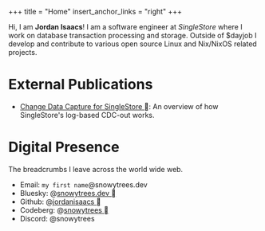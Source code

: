 +++
title = "Home"
insert_anchor_links = "right"
+++

Hi, I am **Jordan Isaacs**! I am a software engineer at _SingleStore_ where I
work on database transaction processing and storage. Outside of $dayjob I
develop and contribute to various open source Linux and Nix/NixOS related
projects.

# External Publications

* [Change Data Capture for SingleStore ](https://www.singlestore.com/blog/change-data-capture-for-singlestore/): An overview of how SingleStore's log-based CDC-out works.

# Digital Presence

The breadcrumbs I leave across the world wide web.

* Email: `my first name`@snowytrees.dev
* Bluesky: @[snowytrees.dev ](https://bsky.app/profile/snowytrees.dev)
* Github: @[jordanisaacs ](https://github.com/jordanisaacs)
* Codeberg: @[snowytrees ](https://codeberg.org/snowytrees)
* Discord: @snowytrees
